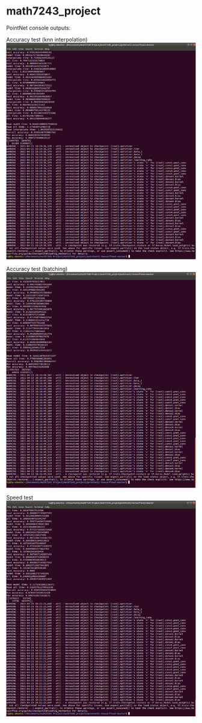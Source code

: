 # math7243_project

PointNet console outputs:

Accuracy test (knn interpolation)
![knn](/images/pnet1_log_knn.png)

Accuracy test (batching)
![batching](/images/pnet1_log_batching.png)

Speed test
![speed](/images/pnet1_log_sampled_batching)
